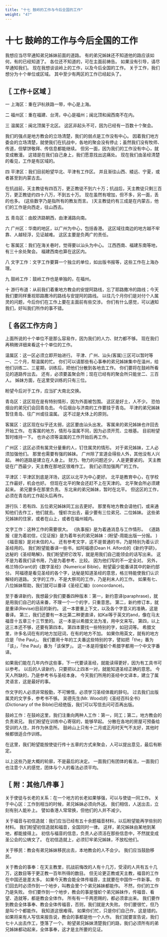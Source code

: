 ```yaml
---
title: "十七 鼓岭的工作与今后全国的工作"
weight: "47"
---
```


# 十七 鼓岭的工作与今后全国的工作


我想应当尽早通知弟兄姊妹前面的道路。
有的弟兄姊妹还不知道他的路应该如何，有的已经知道了。
各位还不知道的，可在主面前祷告。
如果没有引导，请尽早通知我们。
现在我想谈谈岭上的工作，以及今后全国的工作。
关于工作，我们想分为十个单位或区域。
其中至少有两区的工作已经起头了。

## 〖 工作＋区域 〗

一 上海区：重在沪杭铁路一带，中心是上海。

二 福州区：重在福建、台湾，中心是福州；闽北顶和闽西南不在内。

三 温属区：闽北顶属于北区。
这区非起头不可，因为已经有一百数十个聚会。

我们的强点是地方教会的立场清楚，我们的弱点是工作没有中心。
因着我们地方委会的立场清楚，就使我们在抗战中，各地的聚会没有停止；虽然我们没有牧师、传道，但擘饼敬拜、传信息都能继续。
但另一面，因为我们的工作没有中心，就变成散漫。
这错是在我们自己身上，我们愿意找出这痛处。
现在我们由圣经清楚的看见，工作是有区域的。

四 平津区：我们目前盼望华北、平津有工作区。
并且渐往山西、緌远、宁夏，或者甚至到内蒙古去。

在抗战前，天主教徒有四百万，更正教徒不到六十万；抗战后，天主教徒只剩三百万，更正教徒约四十八万，不到五十万。
现在虽然有增加，但不多，另一面，丢的也多。
(这些数字乃是指所有的教友而言。
)天主教徒约有三成是在内蒙古，他们的工作是向西走，往山西去。

五 青岛区：由胶济路朝西，由津浦路向南。

六 广州区：华南的地区，以广州为中心，包括香港。
这区域往南边的地方越不牢靠、人越轻浮，见证越难。
这区主要是负两广的责任。

七 客属区：我们在海关巷时，觉得要以汕头为中心。
江西西南、福建东南等地，有三十余处聚会。
福建西南也算在这区内。

八 文字工作：文字工作要算一个独立的单位，如出版书报等，这些工作在上海办理。

九 鼓岭工作：鼓岭工作也是单独的，在福州。

十 游行布道：从前我们着重地方教会的安提阿路线，忘了耶路撒冷的路线；今天我们要同样重视耶路撒冷的路线与安提阿的路线。
以往几个月你们是对付个人属灵的问题，今后你们在工作上要在主面前有些交涉。
你们有什么感觉，可以通知我们，好叫我们所作的事不错。

## 〖 各区工作方向 〗

上面所说的十个单位不是那么容易作，因为我们的人力、财力都不够。
现在我们再稍微详细来看这十个单位的工作。

温属区：这一区必须立即开始进行。
平津、广州、汕头(客属)三区可以暂时等一、二个月，帮温属的忙。
你们可以请那些有心事奉的弟兄姊妹集中在温州，给他们训练二、三星期，训练后，把他们分散到各地去工作。
你们要将在鼓岭所看见的道路传出去。
还有，必须要盖聚会所；现在已经有的聚会所只能坐二、三百人。
姊妹方面，在这里受训练的只有三位。

盼望今后对于工作，应当扩大南北交换。

青岛区：这区现在是有特别情形，因为外面被包围。
这区是好土，人不少。
恐怕烟台的弟兄们会回青岛去。
今后烟台与济南的工作要挂于青岛。
平津的弟兄姊妹暂住青岛、往广州或往温属。
这不过是大体上的原则。

客属区：这区现在似乎还太弱，这区要由汕头出发。
客属来的弟兄姊妹也许回去开始工作。
在客属的地方，情形与温属不同，因为必须开荒、立根基。
目前盼望暂时维持一下。
也许必须等温属的工作开始后再工作。

广州区：这区必须有属灵分量重的人，钉住属灵的情形。
对于弟兄姊妹，工人必须加强他们。
那里也需要有强的姊妹。
广州除了宣道会得些人外，其他没有人兴起。
神的道路是建立在人身上。
财力、物力的问题还少，人是更要紧的。
天主教徒在广西最少，天主教在那地区很难作工。
我们必须加强两广的工作。

平津区：平津区到底是洋场，这区以北平为中心更好。
北平是教育中心，在学校工作最好，机会也好。
但现在北平的聚会还赶不上在天津的。
北平聚会所必须建起来。
弟兄要多在那里负责。
东北来的弟兄姊妹，暂时在北平。
但这区的工作，必须在青岛的工作起头后再作。

游行队：若有四、五位弟兄姊妹同工出去更好。
那里有地方教会请他们，或来通知他们去作工，他们就去。
憧蚧次出去，最少要有三位弟兄、二位姊妹。
这些弟兄姊妹的住家，或者在山上，或者在福州城内。

文字工作：这种工作的需要很大。
《执事报》是为着通消息与工作情形。
《道路报《是为着初信，《见证报》是为着年长的弟兄姊妹：(盼望-周能出版一分报。
)《福音报》是对未信的人。
还有参考文字，这不是普通的书，乃是特别为着认识圣经用的。
我们盼望能番译一些书，如阿福德(Dean H. Alford)的《新约字研》，达秘的《圣经略解》，我们盼望把它改写，就是用我们自己能领会的话写出来。
这不是为着我们读书用，乃是为着参考、比较。
因为他们写的不一定全对。
另外，格兰特(Grant)的《数字圣经》(Numerical Bible)，盼望最少能番译其中的新约部分。
阿福德是看见圣经的各个字，达秘是知道圣经的意思，格兰特能使我们认识解经的道路。
文字的工作，不是大祭司的工作，乃是利未人的工作。
如果有七、八位姊妹帮助，我们就可以番译《圣经汇编》(concordance)。

至于番译新约，我想最少我们要番四种版本：第一，新约意译(paraphrase)，就是用我们自己的话来番，不理一个一个的字，只重意思。
第二，新约修订本，就是重译(Revise)目前的新约。
这一本要重上下文，以及各个字意义的准确，这是番译。
第三，我们还要有一本比第二种更直译，如Kai等于英文的and，像在马太福音十五章三十三节里的。
这一本是以希腊文法为准，用中文来写。
第四，以上这三本还不够，还要有第四本。
第四本要找一些特别的字，如冠词等。
希腊文里，许多名词在有的地方加冠词，在有的地方不加。
如果你用英文，就有的地方应是「the Paul」。
我们要用十年的工夫番这些特别的字，譬如把「the」番为「该」，「the Paul」番为「该保罗」。
这一本是将憧蚧个希腊字都用一个中文字番译。

如果我们能在几年内作这些事，下一代要读圣经，就能读得更好，因为有工具书可以参考。
以后的人读新约，只要把以上四本一对，就能知道圣经正确的意思。
今天人所缺的，乃是参考书与圣经本身。
今天我们所用的圣经中文译本，建立了属灵语言，这是最好的事。

作文字的人必须非常殷勤，不可懒惰，必须学习圣经体裁的辞句。
过去我们出版属灵的文字多，参考书不够。
吴德先生(Mr. Wood)的《圣经百科全书》(Dictionary of the Bible)已经绝版，我们可以写信去问可否再出版。

鼓岭工作：在鼓岭这里，我们注重向两种人工作：第一，同工；第二，地方教会的负责弟兄。
我们盼望在训练中心寄宿的，能够早起。
分散在各地的房屋可预备给受训的人住，并作为休息所。
鼓岭山上只有十二月或正月时天气不太好，其他时候都很适合作训练。

在这里，我们盼望能按使徒行传十五章的方式来聚会，人可以提出意见，最后有断定。

以上这些乃是大概的轮廓，不是最后的决定。
一面我们有团体的看法，一面我们也注意个人的感觉，团体与个人的看法必须平均。

## 〖 附：其他几件事 〗

关于使徒与长老的关系：在一个地方的长老如果够强，可以与使徒一同工作。
关于中心区：工作到相当的时候，弟兄姊妹必须向外送。
我们相信，人送出去，立刻有别人能补上。
譬如香港人常常换，但他们的人并不减少。

关于福音与初信造就：我们应当已经有五十余题福音材料，以后盼望能再学些别的材料。
我们盼望初信造就和福音，全国同时一律。
这样，弟兄姊妹由某地到某地，都能接得上。
初信与福音的信息，负责人必须活在那些信息中，不然就变成圣公会的公帱文了。
在初信造就上，必须钉牢弟兄姊妹，不放松他们。

关于移民：教会有弟兄姊妹移民出去，本地教会的人不会少。
我们应当鼓励移民。

关于教会的事奉：在天主教里，抗战前悔改的人有十几万，受浸的人共有五十几万，这数目等于更正教一百年所得的数目。
但无论更正教或天主教，福音的工作在中国还是差太多。
如果今天教会能全体传福音，主就要在中国作一件新事。
你们回去时必须作到一个地步，叫教会里个个弟兄姊妹都能作。
不然，你们的工作乃是失败。
你们要作到一个地步，教会的事是憧蚧个弟兄姊妹作，传福音、看望、造就等，都是教会全体作。
所有有一千两恩赐的，都必须拿出来。
我们要作到教会全体事奉、教会全体传福音，否则，我们就是大失败。
你们要很忙，但乃是叫个个都能作。
我知道这很难得。
如果你们忙，只是你们自己作，这是错的。
如果将来有人写信来报告说，教会的事都是他一个人作。
我们就要宣告说，我们七十人出去作工，堕落了一个。
盼望弟兄姊妹清楚我们的路，我们必须所有的弟兄姊妹都动起来，全体事奉，这才是主所要的见证。
